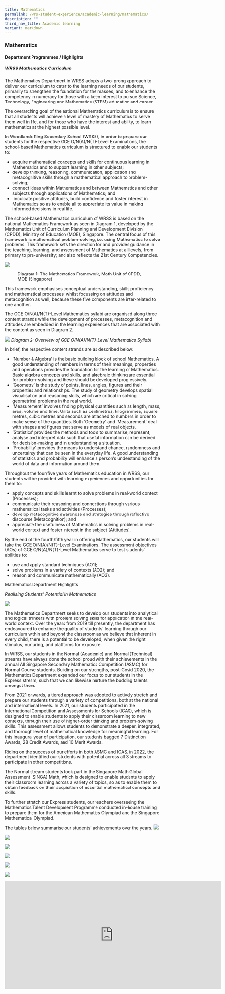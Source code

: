```yaml
---
title: Mathematics
permalink: /wrs-student-experience/academic-learning/mathematics/
description: ""
third_nav_title: Academic Learning
variant: markdown
---
```

### **Mathematics**
#### **Department Programmes / Highlights**
##### **WRSS Mathematics Curriculum**
The Mathematics Department in WRSS adopts a two-prong approach to deliver our curriculum to cater to the learning needs of our students, primarily to strengthen the foundation for the masses, and to enhance the competency in numeracy for those with a keen interest to pursue Science, Technology, Engineering and Mathematics (STEM) education and career.

The overarching goal of the national Mathematics curriculum is to ensure that all students will achieve a level of mastery of Mathematics to serve them well in life, and for those who have the interest and ability, to learn mathematics at the highest possible level.
 
In Woodlands Ring Secondary School (WRSS), in order to prepare our students for the respective GCE O/N(A)/N(T)-Level Examinations, the school-based Mathematics curriculum is structured to enable our students to:

*   acquire mathematical concepts and skills for continuous learning in Mathematics and to support learning in other subjects;
*   develop thinking, reasoning, communication, application and metacognitive skills through a mathematical approach to problem-solving;
*   connect ideas within Mathematics and between Mathematics and other subjects through applications of Mathematics; and
*   &nbsp;inculcate positive attitudes, build confidence and foster interest in Mathematics so as to enable all to appreciate its value in making informed decisions in real life.

The school-based Mathematics curriculum of WRSS is based on the national Mathematics Framework as seen in Diagram 1, developed by the Mathematics Unit of Curriculum Planning and Development Division (CPDD), Ministry of Education (MOE), Singapore.  The central focus of this framework is mathematical problem-solving, i.e. using Mathematics to solve problems.  This framework sets the direction for and provides guidance in the teaching, learning, and assessment of Mathematics at all levels, from primary to pre-university; and also reflects the 21st Century Competencies.

![](/images/Math_dia_2.jpg)
<figure>

<figcaption>  Diagram 1: The Mathematics Framework, Math Unit of CPDD, MOE (Singapore)
 </figcaption>
</figure>

This framework emphasises conceptual understanding, skills proficiency and mathematical processes; whilst focussing on attitudes and metacognition as well, because these five components are inter-related to one another.

The GCE O/N(A)/N(T)-Level Mathematics syllabi are organised along three content strands while the development of processes, metacognition and attitudes are embedded in the learning experiences that are associated with the content as seen in Diagram 2.

![](/images/math2.jpg)
*Diagram 2: Overview of GCE O/N(A)/N(T)-Level Mathematics Syllabi*

In brief, the respective content strands are as described below:

*   ‘Number &amp; Algebra’ is the basic building block of school Mathematics. A good understanding of numbers in terms of their meanings, properties and operations provides the foundation for the learning of Mathematics. Basic algebra concepts and skills, and algebraic thinking are essential for problem-solving and these should be developed progressively.
*   ‘Geometry’ is the study of points, lines, angles, figures and their properties and relationships. The study of geometry develops spatial visualisation and reasoning skills, which are critical in solving geometrical problems in the real world.
*   ‘Measurement’ involves finding physical quantities such as length, mass, area, volume and time. Units such as centimetres, kilogrammes, square metres, cubic metres and seconds are attached to numbers in order to make sense of the quantities. Both ‘Geometry’ and ‘Measurement’ deal with shapes and figures that serve as models of real objects.
*   ‘Statistics’ provides the methods and tools to summarise, represent, analyse and interpret data such that useful information can be derived for decision-making and in understanding a situation.
*   ‘Probability’ provides the means to understand chance, randomness and uncertainty that can be seen in the everyday life. A good understanding of statistics and probability will enhance a person’s understanding of the world of data and information around them.

Throughout the four/five years of Mathematics education in WRSS, our students will be provided with learning experiences and opportunities for them to:

*   apply concepts and skills learnt to solve problems in real-world context (Processes);
*   communicate their reasoning and connections through various mathematical tasks and activities (Processes);
*   develop metacognitive awareness and strategies through reflective discourse (Metacognition); and
*   appreciate the usefulness of Mathematics in solving problems in real-world context and foster interest in the subject (Attitudes).

By the end of the fourth/fifth year in offering Mathematics, our students will take the GCE O/N(A)/N(T)-Level Examinations. The assessment objectives (AOs) of GCE O/N(A)/N(T)-Level Mathematics serve to test students’ abilities to:

*   use and apply standard techniques (AO1);
*   solve problems in a variety of contexts (AO2); and
*   reason and communicate mathematically (AO3).

Mathematics Department Highlights

*Realising Students’ Potential in Mathematics*

![](/images/Math_pic_1.jpg)

The Mathematics Department seeks to develop our students into analytical and logical thinkers with problem solving skills for application in the real-world context.  Over the years from 2019 till presently, the department has endeavoured to enhance the quality of students’ learning through our curriculum within and beyond the classroom as we believe that inherent in every child, there is a potential to be developed, when given the right stimulus, nurturing, and platforms for exposure.

In WRSS, our students in the Normal (Academic) and Normal (Technical) streams have always done the school proud with their achievements in the annual All Singapore Secondary Mathematics Competition (ASMC) for Normal Course students.  Building on our strengths, post-Covid 2020, the Mathematics Department expanded our focus to our students in the Express stream, such that we can likewise nurture the budding talents amongst them.

From 2021 onwards, a tiered approach was adopted to actively stretch and prepare our students through a variety of competitions, both at the national and international levels.  In 2021, our students participated in the International Competition and Assessments for Schools (ICAS), which is designed to enable students to apply their classroom learning to new contexts, through their use of higher-order thinking and problem-solving skills.  This assessment allows students to demonstrate a deeper, integrated, and thorough level of mathematical knowledge for meaningful learning.  For this inaugural year of participation, our students bagged 7 Distinction Awards, 28 Credit Awards, and 10 Merit Awards.

Riding on the success of our efforts in both ASMC and ICAS, in 2022, the department identified our students with potential across all 3 streams to participate in other competitions.

The Normal stream students took part in the Singapore Math Global Assessment (SINGA) Math, which is designed to enable students to apply their classroom learning across a variety of topics, so as to enable them to obtain feedback on their acquisition of essential mathematical concepts and skills.

To further stretch our Express students, our teachers overseeing the Mathematics Talent Development Programme conducted in-house training to prepare them for the American Mathematics Olympiad and the Singapore Mathematical Olympiad.

The tables below summarise our students’ achievements over the years.
![](/images/Math_table_1d.jpg)

![](/images/Math_pic_2.jpg)

![](/images/Math_table_2a.jpg)

![](/images/Math_pic_3.jpg)

![](/images/Math_table_3.jpg)

![](/images/Math_pic_4.jpg)
<iframe width="700" height="350" src="https://www.youtube.com/embed/XB7WfX1X-vs" title="Mathematics" frameborder="0" allow="accelerometer; autoplay; clipboard-write; encrypted-media; gyroscope; picture-in-picture" allowfullscreen=""></iframe>